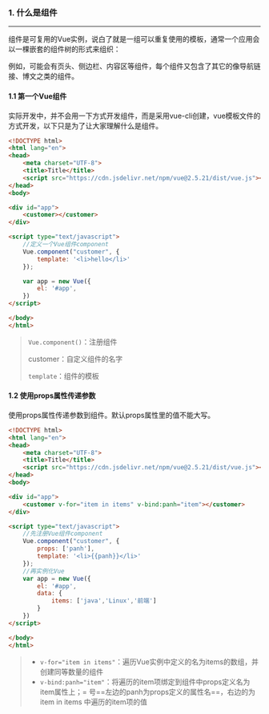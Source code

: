 ### 1. 什么是组件

---

组件是可复用的Vue实例，说白了就是一组可以重复使用的模板，通常一个应用会以一棵嵌套的组件树的形式来组织：

例如，可能会有页头、侧边栏、内容区等组件，每个组件又包含了其它的像导航链接、博文之类的组件。

#### 1.1 第一个Vue组件

实际开发中，并不会用一下方式开发组件，而是采用vue-cli创建，vue模板文件的方式开发，以下只是为了让大家理解什么是组件。

```html
<!DOCTYPE html>
<html lang="en">
<head>
    <meta charset="UTF-8">
    <title>Title</title>
    <script src="https://cdn.jsdelivr.net/npm/vue@2.5.21/dist/vue.js"></script>
</head>
<body>

<div id="app">
    <customer></customer>
</div>

<script type="text/javascript">
    //定义一个Vue组件component
    Vue.component("customer", {
        template: '<li>hello</li>'
    });

    var app = new Vue({
        el: '#app',
    })
</script>

</body>
</html>
```

>`Vue.component()`：注册组件
>
>customer：自定义组件的名字
>
>`template`：组件的模板

#### 1.2 使用props属性传递参数

使用props属性传递参数到组件。默认props属性里的值不能大写。

```html
<!DOCTYPE html>
<html lang="en">
<head>
    <meta charset="UTF-8">
    <title>Title</title>
    <script src="https://cdn.jsdelivr.net/npm/vue@2.5.21/dist/vue.js"></script>
</head>
<body>

<div id="app">
    <customer v-for="item in items" v-bind:panh="item"></customer>
</div>

<script type="text/javascript">
    //先注册Vue组件component
    Vue.component("customer", {
        props: ['panh'],
        template: '<li>{{panh}}</li>'
    });
    //再实例化Vue
    var app = new Vue({
        el: '#app',
        data: {
            items: ['java','Linux','前端']
        }
    })
</script>

</body>
</html>
```

>- `v-for="item in items"`：遍历Vue实例中定义的名为items的数组，并创建同等数量的组件
>- `v-bind:panh="item"`：将遍历的item项绑定到组件中props定义名为item属性上；= 号==左边的panh为props定义的属性名==，右边的为item in items 中遍历的item项的值